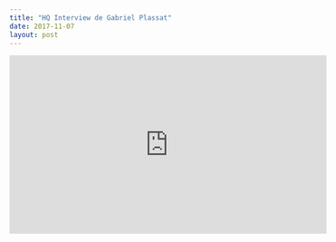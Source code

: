 ```yaml
---
title: "HQ Interview de Gabriel Plassat"
date: 2017-11-07
layout: post
---
```


<iframe width="560" height="315" src="https://www.youtube.com/embed/iEuxkUmCKD8&t=13s" frameborder="0" allowfullscreen></iframe>
